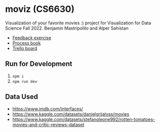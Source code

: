 # moviz (CS6630)
Visualization of your favorite movies :) project for Visualization for Data Science Fall 2022. Benjamin Mastripolito and Alper Sahistan

- [Feedback exercise](feedback_exercise.md)
- [Process book](https://github.com/benpm/moviz/wiki/Process-Book)
- [Trello board](https://trello.com/b/SGrGik4Z/moviz)

## Run for Development
1. `npm i`
2. `npm run dev`

## Data Used
- https://www.imdb.com/interfaces/
- https://www.kaggle.com/datasets/danielgrijalvas/movies
- https://www.kaggle.com/datasets/stefanoleone992/rotten-tomatoes-movies-and-critic-reviews-dataset
